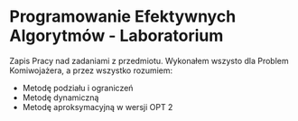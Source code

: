 # Programowanie Efektywnych Algorytmów - Laboratorium

Zapis Pracy nad zadaniami z przedmiotu. Wykonałem wszysto dla Problem Komiwojażera, a przez wszystko rozumiem:
 * Metodę podziału i ograniczeń
 * Metodę dynamiczną
 * Metodę aproksymacyjną w wersji OPT 2

